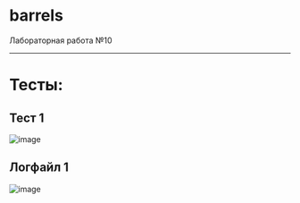 # barrels
Лабораторная работа №10
____
# Тесты:
## Тест 1
![image](https://user-images.githubusercontent.com/44251572/145720478-33501d47-0db0-41d7-baf9-041f5e17136f.png)
## Логфайл 1
![image](https://user-images.githubusercontent.com/44251572/145720540-b0508ea1-c79f-4a4f-90fb-aef058ae58bf.png)
